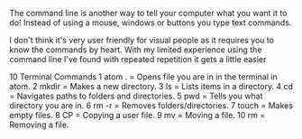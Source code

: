 The command line is another way to tell your computer what you want it to do!
Instead of using a mouse, windows or buttons you type text commands.  

I don't think it's very user friendly for visual people as it requires you to
know the commands by heart.  With my limited experience using the command line
I've found with repeated repetition it gets a little easier

10 Terminal Commands
1  atom . = Opens file you are in in the terminal in atom.
2  mkdir  = Makes a new directory.
3  ls     = Lists items in a directory.
4  cd     = Navigates paths to folders and directories.
5 pwd     = Tells you what directory you are in.
6 rm -r   = Removes folders/directories.
7 touch   = Makes empty files.
8 CP      = Copying a user file.
9 mv      = Moving a file.
10 rm     = Removing a file.
